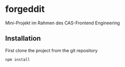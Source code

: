 # forgeddit

Mini-Projekt im Rahmen des CAS-Frontend Engineering

## Installation

First clone the project from the git repository

```
npm install
```



